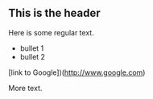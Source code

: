 ## This is the header

Here is some regular text.

* bullet 1
* bullet 2

[link to Google])(http://www.google.com)

More text.